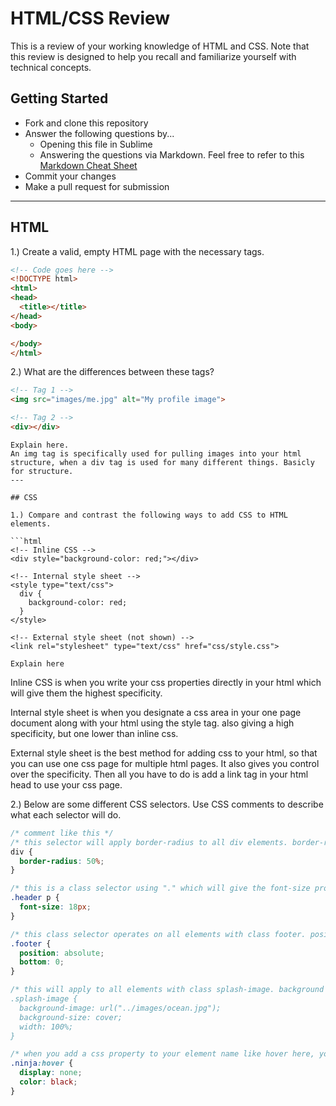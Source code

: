 # HTML/CSS Review

This is a review of your working knowledge of HTML and CSS. Note that this review is designed to help you recall and familiarize yourself with technical concepts.

## Getting Started

* Fork and clone this repository
* Answer the following questions by...
  * Opening this file in Sublime
  * Answering the questions via Markdown. Feel free to refer to this [Markdown Cheat Sheet](https://github.com/adam-p/markdown-here/wiki/Markdown-Cheatsheet)
* Commit your changes
* Make a pull request for submission

---

## HTML

1.) Create a valid, empty HTML page with the necessary tags.

```html
<!-- Code goes here -->
<!DOCTYPE html>
<html>
<head>
  <title></title>
</head>
<body>

</body>
</html>
```

2.) What are the differences between these tags?

```html
<!-- Tag 1 -->
<img src="images/me.jpg" alt="My profile image">

<!-- Tag 2 -->
<div></div>
```

```
Explain here.
An img tag is specifically used for pulling images into your html structure, when a div tag is used for many different things. Basicly for structure.
---

## CSS

1.) Compare and contrast the following ways to add CSS to HTML elements.

```html
<!-- Inline CSS -->
<div style="background-color: red;"></div>

<!-- Internal style sheet -->
<style type="text/css">
  div {
    background-color: red;
  }
</style>

<!-- External style sheet (not shown) -->
<link rel="stylesheet" type="text/css" href="css/style.css">
```

```
Explain here
```
Inline CSS is when you write your css properties directly in your html which will give them the highest specificity.

Internal style sheet is when you designate a css area in your one page document along with your html using the style tag. also giving a high specificity, but one lower than inline css.

External style sheet is the best method for adding css to your html, so that you can use one css page for multiple html pages. It also gives you control over the specificity. Then all you have to do is add a link tag in your html head to use your css page.


2.) Below are some different CSS selectors. Use CSS comments to describe what each selector will do.

```css
/* comment like this */
/* this selector will apply border-radius to all div elements. border-radius will round the corners of your element. */
div {
  border-radius: 50%;
}

/* this is a class selector using "." which will give the font-size property to all elements with class header. font-size will adjust you text size. */
.header p {
  font-size: 18px;
}

/* this class selector operates on all elements with class footer. position: absolute will tell your elements exactly where to be place on the page. bottom is used for adjusting the margin at the bottom of your element selected. */
.footer {
  position: absolute;
  bottom: 0;
}

/* this will apply to all elements with class splash-image. background image provides a background from your designated url and applys it to your element. background-size: cover makes it so your image covers your entire element, and width 100% is telling all elements selected to use all 100% of the parent element in there display.
.splash-image {
  background-image: url("../images/ocean.jpg");
  background-size: cover;
  width: 100%;
}

/* when you add a css property to your element name like hover here, you are declaring what css properties will happen when hover is activated. so here we are saying all elements that are hovered over will have the display of none and the color black which will change our text to black. */
.ninja:hover {
  display: none;
  color: black;
}
```

